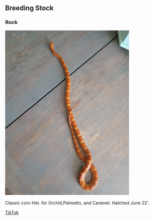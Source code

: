 ## Breeding Stock
### Rock
<img src="images/Rock.jpg" alt="Rock" width="400"/>

Classic corn Het. for Orchid,Palmetto, and Caramel. Hatched June 22'.

[TikTok](https://www.tiktok.com/@kathysabry/video/7253833252975152430?lang=en)
